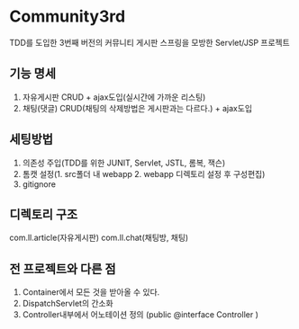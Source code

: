 # Community3rd

TDD를 도입한 3번째 버전의 커뮤니티 게시판
스프링을 모방한 Servlet/JSP 프로젝트

## 기능 명세

1. 자유게시판 CRUD + ajax도입(실시간에 가까운 리스팅)
2. 채팅(댓글) CRUD(채팅의 삭제방법은 게시판과는 다르다.) + ajax도입

## 세팅방법

1. 의존성 주입(TDD를 위한 JUNIT, Servlet, JSTL, 롬복, 잭슨) 
2. 톰캣 설정(1. src폴더 내 webapp 2. webapp 디렉토리 설정 후 구성편집)
3. gitignore


## 디렉토리 구조
com.ll.article(자유게시판)
com.ll.chat(채팅방, 채팅)

## 전 프로젝트와 다른 점
1. Container에서 모든 것을 받아올 수 있다.
2. DispatchServlet의 간소화
3. Controller내부에서 어노테이션 정의 (public @interface Controller )
